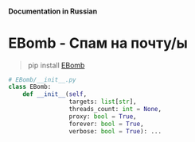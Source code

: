 #### Documentation in Russian

# EBomb - Спам на почту/ы

> pip install [EBomb](https://pypi.org/project/EBomb/)

```python
# EBomb/__init__.py
class EBomb:
    def __init__(self,
                 targets: list[str],
                 threads_count: int = None,
                 proxy: bool = True,
                 forever: bool = True,
                 verbose: bool = True): ...
```
